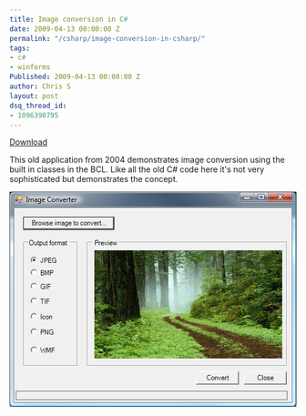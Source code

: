 ```yaml
---
title: Image conversion in C#
date: 2009-04-13 00:00:00 Z
permalink: "/csharp/image-conversion-in-csharp/"
tags:
- c#
- winforms
Published: 2009-04-13 00:00:00 Z
author: Chris S
layout: post
dsq_thread_id:
- 1096390795
---
```


[Download][1]

This old application from 2004 demonstrates image conversion using the built in classes in the BCL. Like all the old C# code here it's not very sophisticated but demonstrates the concept.

<!--more-->

  
![Image conversion in C#][2]

 [1]: /wp-content/uploads/2013/02/ImageConverter.zip
 [2]: /wp-content/uploads/2009/04/imageconverter.jpg